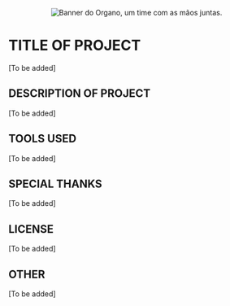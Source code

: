 <p align="center">
  <img src="./githubbanner.png" alt="Banner do Organo, um time com as mãos juntas.">
</p>


# TITLE OF PROJECT

[To be added]

## DESCRIPTION OF PROJECT

[To be added]

## TOOLS USED

[To be added]

## SPECIAL THANKS

[To be added]

## LICENSE

[To be added]

## OTHER

[To be added]
